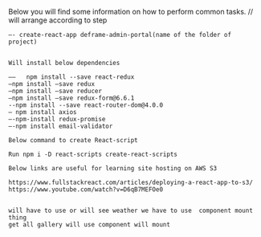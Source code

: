 Below you will find some information on how to perform common tasks.
// will arrange according to step
`````` —-   npm install -g create-react-app
—- create-react-app deframe-admin-portal(name of the folder of project)


Will install below dependencies

——   npm install --save react-redux
—npm install —save redux
—npm install —save reducer
—npm install —save redux-form@6.6.1
--npm install --save react-router-dom@4.0.0
— npm install axios
—-npm-install redux-promise
—-npm install email-validator

Below command to create React-script

Run npm i -D react-scripts create-react-scripts

Below links are useful for learning site hosting on AWS S3

https://www.fullstackreact.com/articles/deploying-a-react-app-to-s3/
https://www.youtube.com/watch?v=D6qB7MEFOe0


will have to use or will see weather we have to use  component mount  thing
get all gallery will use component will mount
